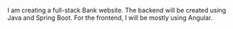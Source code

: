 I am creating a full-stack Bank website. The backend will be created using Java and Spring Boot. For the frontend, I will be mostly using Angular. 
